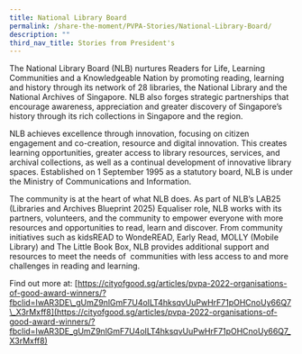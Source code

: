 ```yaml
---
title: National Library Board
permalink: /share-the-moment/PVPA-Stories/National-Library-Board/
description: ""
third_nav_title: Stories from President's
---
```


The National Library Board (NLB) nurtures Readers for Life, Learning Communities and a Knowledgeable Nation by promoting reading, learning and history through its network of 28 libraries, the National Library and the National Archives of Singapore. NLB also forges strategic partnerships that encourage awareness, appreciation and greater discovery of Singapore’s history through its rich collections in Singapore and the region.

NLB achieves excellence through innovation, focusing on citizen engagement and co-creation, resource and digital innovation. This creates learning opportunities, greater access to library resources, services, and archival collections, as well as a continual development of innovative library spaces. Established on 1 September 1995 as a statutory board, NLB is under the Ministry of Communications and Information.

The community is at the heart of what NLB does. As part of NLB’s LAB25 (Libraries and Archives Blueprint 2025) Equaliser role, NLB works with its partners, volunteers, and the community to empower everyone with more resources and opportunities to read, learn and discover. From community initiatives such as kidsREAD to WondeREAD, Early Read, MOLLY (Mobile Library) and The Little Book Box, NLB provides additional support and resources to meet the needs of  communities with less access to and more challenges in reading and learning.

Find out more at: [https://cityofgood.sg/articles/pvpa-2022-organisations-of-good-award-winners/?fbclid=IwAR3DE\_gUmZ9nlGmF7U4oILT4hksqvUuPwHrF71pOHCnoUy66Q7\_X3rMxff8](https://cityofgood.sg/articles/pvpa-2022-organisations-of-good-award-winners/?fbclid=IwAR3DE_gUmZ9nlGmF7U4oILT4hksqvUuPwHrF71pOHCnoUy66Q7_X3rMxff8)